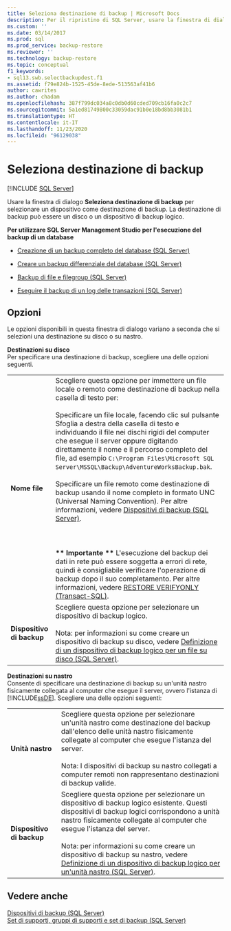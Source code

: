 ```yaml
---
title: Seleziona destinazione di backup | Microsoft Docs
description: Per il ripristino di SQL Server, usare la finestra di dialogo Seleziona destinazione di backup per selezionare un disco o un dispositivo di backup logico come destinazione di backup.
ms.custom: ''
ms.date: 03/14/2017
ms.prod: sql
ms.prod_service: backup-restore
ms.reviewer: ''
ms.technology: backup-restore
ms.topic: conceptual
f1_keywords:
- sql13.swb.selectbackupdest.f1
ms.assetid: f79e824b-1525-45de-8ede-513563af41b6
author: cawrites
ms.author: chadam
ms.openlocfilehash: 387f799dc034a8c0db0d60cded709cb16fa0c2c7
ms.sourcegitcommit: 5a1ed81749800c33059dac91b0e18bd8bb3081b1
ms.translationtype: HT
ms.contentlocale: it-IT
ms.lasthandoff: 11/23/2020
ms.locfileid: "96129038"
---
```

# <a name="select-backup-destination"></a>Seleziona destinazione di backup
 [!INCLUDE [SQL Server](../../includes/applies-to-version/sqlserver.md)]

  Usare la finestra di dialogo **Seleziona destinazione di backup** per selezionare un dispositivo come destinazione di backup. La destinazione di backup può essere un disco o un dispositivo di backup logico.  
  
 **Per utilizzare SQL Server Management Studio per l'esecuzione del backup di un database**  
  
-   [Creazione di un backup completo del database &#40;SQL Server&#41;](../../relational-databases/backup-restore/create-a-full-database-backup-sql-server.md)  
  
-   [Creare un backup differenziale del database &#40;SQL Server&#41;](../../relational-databases/backup-restore/create-a-differential-database-backup-sql-server.md)  
  
-   [Backup di file e filegroup &#40;SQL Server&#41;](../../relational-databases/backup-restore/back-up-files-and-filegroups-sql-server.md)  
  
-   [Eseguire il backup di un log delle transazioni &#40;SQL Server&#41;](../../relational-databases/backup-restore/back-up-a-transaction-log-sql-server.md)  
  
## <a name="options"></a>Opzioni  
 Le opzioni disponibili in questa finestra di dialogo variano a seconda che si selezioni una destinazione su disco o su nastro.  
  
 **Destinazioni su disco**  
 Per specificare una destinazione di backup, scegliere una delle opzioni seguenti.  
  
|||  
|-|-|  
|**Nome file**|Scegliere questa opzione per immettere un file locale o remoto come destinazione di backup nella casella di testo per:<br /><br /> Specificare un file locale, facendo clic sul pulsante Sfoglia a destra della casella di testo e individuando il file nei dischi rigidi del computer che esegue il server oppure digitando direttamente il nome e il percorso completo del file, ad esempio `C:\Program Files\Microsoft SQL Server\MSSQL\Backup\AdventureWorksBackup.bak`.<br /><br /> Specificare un file remoto come destinazione di backup usando il nome completo in formato UNC (Universal Naming Convention). Per altre informazioni, vedere [Dispositivi di backup &#40;SQL Server&#41;](../../relational-databases/backup-restore/backup-devices-sql-server.md).<br /><br /> <br /><br /> **\*\* Importante \*\*** L'esecuzione del backup dei dati in rete può essere soggetta a errori di rete, quindi è consigliabile verificare l'operazione di backup dopo il suo completamento. Per altre informazioni, vedere [RESTORE VERIFYONLY &#40;Transact-SQL&#41;](../../t-sql/statements/restore-statements-verifyonly-transact-sql.md).|  
|**Dispositivo di backup**|Scegliere questa opzione per selezionare un dispositivo di backup logico.<br /><br /> Nota: per informazioni su come creare un dispositivo di backup su disco, vedere [Definizione di un dispositivo di backup logico per un file su disco &#40;SQL Server&#41;](../../relational-databases/backup-restore/define-a-logical-backup-device-for-a-disk-file-sql-server.md).|  
  
 **Destinazioni su nastro**  
 Consente di specificare una destinazione di backup su un'unità nastro fisicamente collegata al computer che esegue il server, ovvero l'istanza di [!INCLUDE[ssDE](../../includes/ssde-md.md)]. Scegliere una delle opzioni seguenti:  
  
|||  
|-|-|  
|**Unità nastro**|Scegliere questa opzione per selezionare un'unità nastro come destinazione del backup dall'elenco delle unità nastro fisicamente collegate al computer che esegue l'istanza del server.<br /><br /> Nota: I dispositivi di backup su nastro collegati a computer remoti non rappresentano destinazioni di backup valide.|  
|**Dispositivo di backup**|Scegliere questa opzione per selezionare un dispositivo di backup logico esistente. Questi dispositivi di backup logici corrispondono a unità nastro fisicamente collegate al computer che esegue l'istanza del server.<br /><br /> Nota: per informazioni su come creare un dispositivo di backup su nastro, vedere [Definizione di un dispositivo di backup logico per un'unità nastro &#40;SQL Server&#41;](../../relational-databases/backup-restore/define-a-logical-backup-device-for-a-tape-drive-sql-server.md).|  
  
## <a name="see-also"></a>Vedere anche  
 [Dispositivi di backup &#40;SQL Server&#41;](../../relational-databases/backup-restore/backup-devices-sql-server.md)   
 [Set di supporti, gruppi di supporti e set di backup &#40;SQL Server&#41;](../../relational-databases/backup-restore/media-sets-media-families-and-backup-sets-sql-server.md)  
  
  
